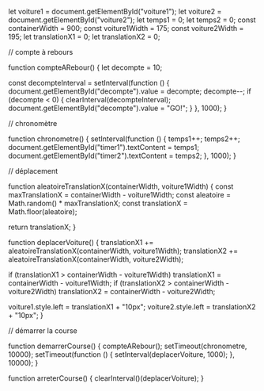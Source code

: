 let voiture1 = document.getElementById("voiture1");
let voiture2 = document.getElementById("voiture2");
let temps1 = 0;
let temps2 = 0;
const containerWidth = 900;
const voiture1Width = 175;
const voiture2Width = 195;
let translationX1 = 0;
let translationX2 = 0;

// compte à rebours

function compteARebour() {
  let decompte = 10;

  const decompteInterval = setInterval(function () {
    document.getElementById("decompte").value = decompte;
    decompte--;
    if (decompte < 0) {
      clearInterval(decompteInterval);
      document.getElementById("decompte").value = "GO!";
    }
  }, 1000);
}

// chronomètre

function chronometre() {
  setInterval(function () {
    temps1++;
    temps2++;
    document.getElementById("timer1").textContent = temps1;
    document.getElementById("timer2").textContent = temps2;
  }, 1000);
}

// déplacement

function aleatoireTranslationX(containerWidth, voiture1Width) {
  const maxTranslationX = containerWidth - voiture1Width;
  const aleatoire = Math.random() * maxTranslationX;
  const translationX = Math.floor(aleatoire);

  return translationX;
}

function deplacerVoiture() {
  translationX1 += aleatoireTranslationX(containerWidth, voiture1Width);
  translationX2 += aleatoireTranslationX(containerWidth, voiture2Width);

  if (translationX1 > containerWidth - voiture1Width)
    translationX1 = containerWidth - voiture1Width;
  if (translationX2 > containerWidth - voiture2Width)
    translationX2 = containerWidth - voiture2Width;

  voiture1.style.left = translationX1 + "10px";
  voiture2.style.left = translationX2 + "10px";
}

// démarrer la course

function demarrerCourse() {
  compteARebour();
  setTimeout(chronometre, 10000);
  setTimeout(function () {
    setInterval(deplacerVoiture, 1000);
  }, 10000);
}

function arreterCourse() {
  clearInterval()(deplacerVoiture);
}


